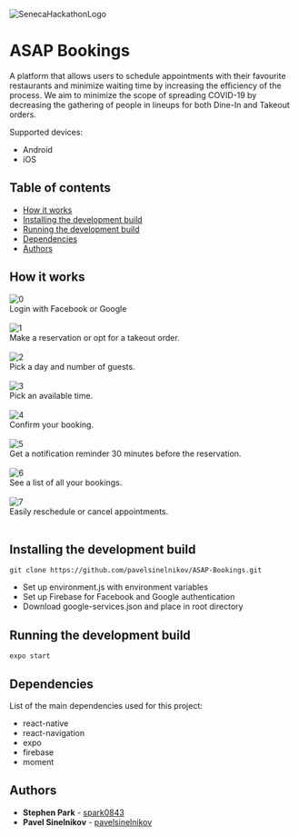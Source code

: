 ![SenecaHackathonLogo](/images/logo.jpg)
# ASAP Bookings
A platform that allows users to schedule appointments with their favourite restaurants and minimize waiting time by increasing the efficiency of the process. We aim to minimize the scope of spreading COVID-19 by decreasing the gathering of people in lineups for both Dine-In and Takeout orders.

Supported devices:
* Android
* iOS

## Table of contents
- [How it works](#how-it-works)
- [Installing the development build](#installing-the-development-build)
- [Running the development build](#running-the-development-build)
- [Dependencies](#dependencies)
- [Authors](#authors)

## How it works
![0](/images/0.png)<br />
Login with Facebook or Google<br /><br />
![1](/images/1.png)<br />
Make a reservation or opt for a takeout order.<br /><br />
![2](/images/2.png)<br />
Pick a day and number of guests.<br /><br />
![3](/images/3.png)<br />
Pick an available time.<br /><br />
![4](/images/4.png)<br />
Confirm your booking.<br /><br />
![5](/images/5.png)<br />
Get a notification reminder 30 minutes before the reservation.<br /><br />
![6](/images/6.png)<br />
See a list of all your bookings.<br /><br />
![7](/images/7.png)<br />
Easily reschedule or cancel appointments.<br /><br />

## Installing the development build
```
git clone https://github.com/pavelsinelnikov/ASAP-Bookings.git
```
* Set up environment.js with environment variables
* Set up Firebase for Facebook and Google authentication
* Download google-services.json and place in root directory
## Running the development build
```
expo start
```

## Dependencies
List of the main dependencies used for this project:
* react-native
* react-navigation
* expo
* firebase
* moment

## Authors
* **Stephen Park** - [spark0843](https://github.com/spark0843)
* **Pavel Sinelnikov** - [pavelsinelnikov](https://github.com/pavelsinelnikov)
